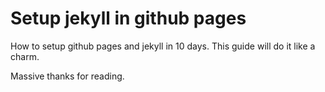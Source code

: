---
---
# Setup jekyll in github pages

How to setup github pages and jekyll in 10 days. This guide will do it like a charm.

Massive thanks for reading.
